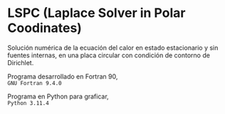 # LSPC (Laplace Solver in Polar Coodinates)
Solución numérica de la ecuación del calor en estado estacionario y sin fuentes internas,
en una placa circular con condición de contorno de Dirichlet.

Programa desarrollado en Fortran 90,  
`GNU Fortran 9.4.0`

Programa en Python para graficar,  
`Python 3.11.4`
